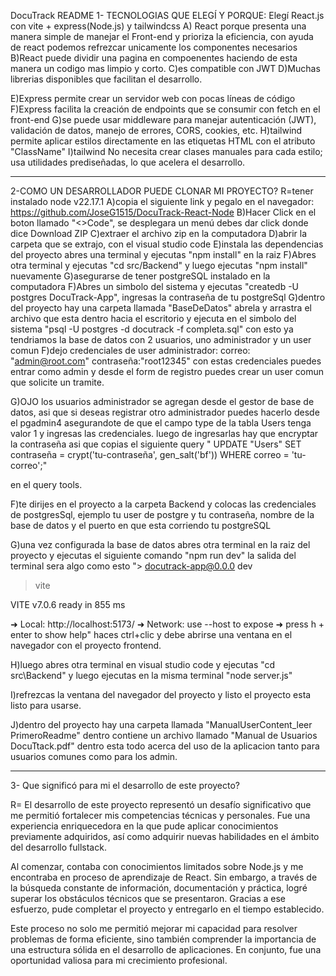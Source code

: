 
DocuTrack README
1- TECNOLOGIAS QUE ELEGÍ Y PORQUE: Elegí React.js con vite + express(Node.js) y tailwindcss
A) React porque presenta una manera simple de manejar el Front-end  y prioriza la eficiencia, con ayuda de react podemos refrezcar unicamente los componentes necesarios
B)React puede dividir una pagina en compoenentes haciendo de esta manera un codigo mas limpio y corto. 
C)es compatible con JWT 
D)Muchas librerias disponibles que facilitan el desarrollo.

E)Express permite crear un servidor web con pocas líneas de código
F)Express facilita la creación de endpoints que se consumir con fetch en el front-end
G)se puede usar middleware para manejar autenticación (JWT), validación de datos, manejo de errores, CORS, cookies, etc.
H)tailwind permite aplicar estilos directamente en las etiquetas HTML con el atributo "ClassName"
I)tailwind No necesita crear clases manuales para cada estilo; usa utilidades prediseñadas, lo que acelera el desarrollo.

************************************************************************************************************

2-COMO UN DESARROLLADOR PUEDE CLONAR MI PROYECTO? 
R=tener instalado node v22.17.1
A)copia el siguiente link y pegalo en el navegador: https://github.com/JoseG1515/DocuTrack-React-Node 
B)Hacer Click en el boton llamado "<>Code", se desplegara un menú debes dar click donde dice Download ZIP
C)extraer el archivo zip en la computadora 
D)abrir la carpeta que se extrajo, con el visual studio code
E)instala las dependencias del proyecto abres una terminal y ejecutas  "npm install" en la raiz 
F)Abres otra terminal y ejecutas "cd src/Backend" y luego ejecutas "npm install" nuevamente
G)asegurarse de tener postgreSQL instalado en la computadora
F)Abres un simbolo del sistema y ejecutas "createdb -U postgres DocuTrack-App", ingresas la contraseña de tu postgreSql
G)dentro del proyecto hay una carpeta llamada "BaseDeDatos" abrela y arrastra el archivo que esta dentro hacia el escritorio y ejecuta en el simbolo del sistema "psql -U postgres -d docutrack -f completa.sql" con esto ya tendriamos la base de datos con 2 usuarios, uno administrador y un user comun
F)dejo credenciales de user administrador: correo: "admin@root.com" contraseña:"root12345" con estas credenciales puedes entrar como admin y desde el form de registro puedes crear un user comun que solicite un tramite. 

G)OJO los usuarios administrador se agregan desde el gestor de base de datos, asi que si deseas registrar otro administrador puedes hacerlo desde el pgadmin4 asegurandote de que el campo type de la tabla Users tenga valor 1 y ingresas las credenciales. luego de ingresarlas hay que encryptar la contraseña asi que copias el siguiente query 
" UPDATE "Users"
SET contraseña = crypt('tu-contraseña', gen_salt('bf'))
WHERE correo = 'tu-correo';" 

en el query tools.  

F)te dirijes en el proyecto a la carpeta Backend y colocas las credenciales de postgresSql, ejemplo tu user de postgre y tu contraseña, nombre de la base de datos y el puerto en que esta corriendo tu postgreSQL

G)una vez configurada la base de datos abres otra terminal en la raiz del proyecto y ejecutas el siguiente comando "npm run dev" la salida del terminal sera algo como esto "> docutrack-app@0.0.0 dev
> vite


  VITE v7.0.6  ready in 855 ms

  ➜  Local:   http://localhost:5173/
  ➜  Network: use --host to expose
  ➜  press h + enter to show help"
haces ctrl+clic y debe abrirse una ventana en el navegador con el proyecto frontend. 

H)luego abres otra terminal en visual studio code y ejecutas "cd src\Backend" y luego ejecutas en la misma terminal "node server.js" 
 
I)refrezcas la ventana del navegador del proyecto y listo el proyecto esta listo para usarse. 

J)dentro del proyecto hay una carpeta llamada "ManualUserContent_leer PrimeroReadme" dentro contiene un archivo llamado "Manual de Usuarios DocuTtack.pdf" dentro esta todo acerca del uso de la aplicacion tanto para usuarios comunes como para los admin.
************************************************************************************************************

3- Que significó para mi el desarrollo de este proyecto? 

R= El desarrollo de este proyecto representó un desafío significativo que me permitió fortalecer mis competencias técnicas y personales. Fue una experiencia enriquecedora en la que pude aplicar conocimientos previamente adquiridos, así como adquirir nuevas habilidades en el ámbito del desarrollo fullstack.

Al comenzar, contaba con conocimientos limitados sobre Node.js y me encontraba en proceso de aprendizaje de React. Sin embargo, a través de la búsqueda constante de información, documentación y práctica, logré superar los obstáculos técnicos que se presentaron. Gracias a ese esfuerzo, pude completar el proyecto y entregarlo en el tiempo establecido.

Este proceso no solo me permitió mejorar mi capacidad para resolver problemas de forma eficiente, sino también comprender la importancia de una estructura sólida en el desarrollo de aplicaciones. En conjunto, fue una oportunidad valiosa para mi crecimiento profesional.